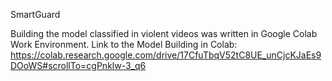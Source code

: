 SmartGuard


Building the model classified in violent videos was written in Google Colab Work Environment.
Link to the Model Building in Colab: https://colab.research.google.com/drive/17CfuTbqV52tC8UE_unCjcKJaEs9DOoWS#scrollTo=cgPnklw-3_q6
